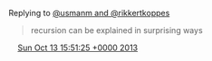 Replying to [@usmanm and @rikkertkoppes](https://twitter.com/usmanm/status/388407160159211520)

> recursion can be explained in surprising ways

<img src="../../media/tweet.ico" width="12" /> [Sun Oct 13 15:51:25 +0000 2013](https://twitter.com/DromerDenker/status/389418104805392384)